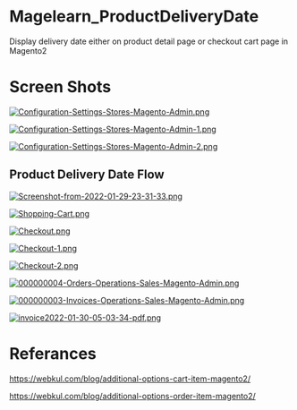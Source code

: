 # Magelearn_ProductDeliveryDate
Display delivery date either on product detail page or checkout cart page in Magento2

# Screen Shots

[![Configuration-Settings-Stores-Magento-Admin.png](https://i.postimg.cc/CLTfpnRN/Configuration-Settings-Stores-Magento-Admin.png)](https://postimg.cc/QVmMptk9)

[![Configuration-Settings-Stores-Magento-Admin-1.png](https://i.postimg.cc/cJrJndKC/Configuration-Settings-Stores-Magento-Admin-1.png)](https://postimg.cc/NyvYhqkv)

[![Configuration-Settings-Stores-Magento-Admin-2.png](https://i.postimg.cc/9X1svZg3/Configuration-Settings-Stores-Magento-Admin-2.png)](https://postimg.cc/MXMsBM8t)

## Product Delivery Date Flow

[![Screenshot-from-2022-01-29-23-31-33.png](https://i.postimg.cc/HxmsPXZc/Screenshot-from-2022-01-29-23-31-33.png)](https://postimg.cc/LqypJYM2)

[![Shopping-Cart.png](https://i.postimg.cc/xjX2phsD/Shopping-Cart.png)](https://postimg.cc/rz23KnXQ)

[![Checkout.png](https://i.postimg.cc/SxfFzhK8/Checkout.png)](https://postimg.cc/18XYLbw5)

[![Checkout-1.png](https://i.postimg.cc/W45BXwg1/Checkout-1.png)](https://postimg.cc/WDJY4r5B)

[![Checkout-2.png](https://i.postimg.cc/4dnrMHQb/Checkout-2.png)](https://postimg.cc/Fd5WkRq7)

[![000000004-Orders-Operations-Sales-Magento-Admin.png](https://i.postimg.cc/6Q6srm7P/000000004-Orders-Operations-Sales-Magento-Admin.png)](https://postimg.cc/3kqb79Fj)

[![000000003-Invoices-Operations-Sales-Magento-Admin.png](https://i.postimg.cc/qvTHRRp4/000000003-Invoices-Operations-Sales-Magento-Admin.png)](https://postimg.cc/RNXDpv3D)

[![invoice2022-01-30-05-03-34-pdf.png](https://i.postimg.cc/gkRPmRFg/invoice2022-01-30-05-03-34-pdf.png)](https://postimg.cc/1f9dK8zF)




# Referances
https://webkul.com/blog/additional-options-cart-item-magento2/

https://webkul.com/blog/additional-options-order-item-magento2/

